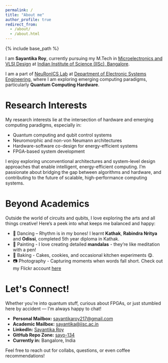 ```yaml
---
permalink: /
title: "About me"
author_profile: true
redirect_from: 
  - /about/
  - /about.html
---
```


{% include base_path %}

I am **Sayantika Roy**, currently pursuing my M.Tech in [Microelectronics and VLSI Design](https://microelectronics-eecs.iisc.ac.in/) at [Indian Institute of Science (IISc), Bangalore](https://iisc.ac.in/).

I am a part of [NeuRonICS Lab](https://labs.dese.iisc.ac.in/neuronics/) at [Department of Electronic Systems Engineering](https://dese.iisc.ac.in/), where I am exploring emerging computing paradigms, particularly **Quantum Computing Hardware**.

Research Interests
=====
My research interests lie at the intersection of hardware and emerging computing paradigms, especially in:

- Quantum computing and qubit control systems  
- Neuromorphic and non-von Neumann architectures  
- Hardware-software co-design for energy-efficient systems  
- FPGA-based system development

I enjoy exploring unconventional architectures and system-level design approaches that enable intelligent, energy-efficient computing. I’m passionate about bridging the gap between algorithms and hardware, and contributing to the future of scalable, high-performance computing systems.

Beyond Academics
=====
Outside the world of circuits and qubits, I love exploring the arts and all things creative! Here’s a peek into what keeps me balanced and happy:
* :dancer: Dancing – Rhythm is in my bones! I learnt **Kathak**, **Rabindra Nritya** and **Odissi**, completed 5th year diploma in Kathak.
* 🎨 Painting - I love creating detailed **mandalas** - they’re like meditation with a pen!
* :cookie: Baking - Cakes, cookies, and occasional kitchen experiments :yum:.
* :camera: Photography - Capturing moments when words fall short. Check out my Flickr account [here](https://www.flickr.com/photos/sayantikaroy217)


Let's Connect!
=====
Whether you're into quantum stuff, curious about FPGAs, or just stumbled here by accident — I'm always happy to chat!

- **Personal Mailbox:** [sayantikaroy217@gmail.com](mailto:sayantikaroy217@gmail.com)  
- **Academic Mailbox:** [sayantika@iisc.ac.in](mailto:sayantika@iisc.ac.in)  
- **LinkedIn:** [Sayantika Roy](https://linkedin.com/in/sayantika-roy-867141220)  
- **GitHub Repo Zone:** [sayo-134](https://github.com/sayo-134)  
- **Currently in:** Bangalore, India

Feel free to reach out for collabs, questions, or even coffee recommendations!